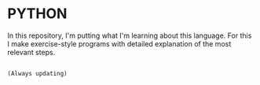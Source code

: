 # PYTHON
 In this repository, I'm putting what I'm learning about this language. For this I make exercise-style programs with detailed explanation of the most relevant steps.

                                                                       (Always updating)
